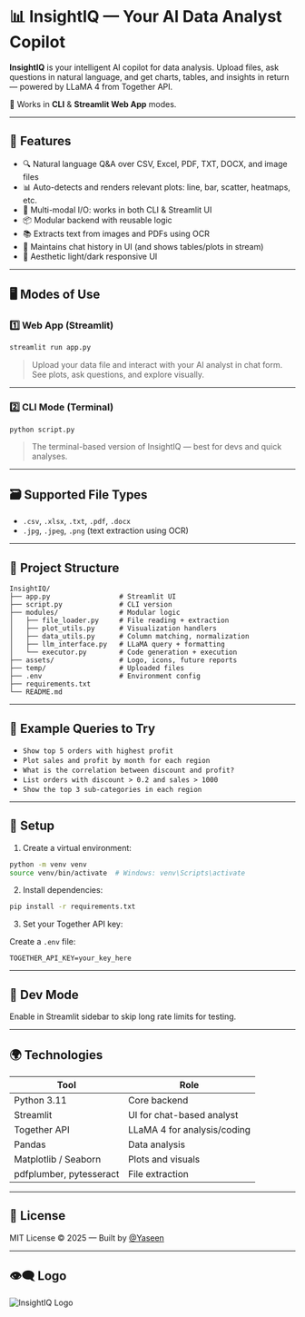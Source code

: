 # 📊 InsightIQ — Your AI Data Analyst Copilot

**InsightIQ** is your intelligent AI copilot for data analysis. Upload files, ask questions in natural language, and get charts, tables, and insights in return — powered by LLaMA 4 from Together API.

🚀 Works in **CLI** & **Streamlit Web App** modes.

---

## 🧠 Features

- 🔍 Natural language Q&A over CSV, Excel, PDF, TXT, DOCX, and image files
- 📊 Auto-detects and renders relevant plots: line, bar, scatter, heatmaps, etc.
- 🤖 Multi-modal I/O: works in both CLI & Streamlit UI
- 📦 Modular backend with reusable logic
- 📚 Extracts text from images and PDFs using OCR
- 🧵 Maintains chat history in UI (and shows tables/plots in stream)
- 🎨 Aesthetic light/dark responsive UI

---

## 🖥️ Modes of Use

### 1️⃣ Web App (Streamlit)

```bash
streamlit run app.py
```

> Upload your data file and interact with your AI analyst in chat form. See plots, ask questions, and explore visually.

---

### 2️⃣ CLI Mode (Terminal)

```bash
python script.py
```

> The terminal-based version of InsightIQ — best for devs and quick analyses.

---

## 🗃️ Supported File Types

- `.csv`, `.xlsx`, `.txt`, `.pdf`, `.docx`
- `.jpg`, `.jpeg`, `.png` (text extraction using OCR)

---

## 📁 Project Structure

```
InsightIQ/
├── app.py                 # Streamlit UI
├── script.py              # CLI version
├── modules/               # Modular logic
│   ├── file_loader.py     # File reading + extraction
│   ├── plot_utils.py      # Visualization handlers
│   ├── data_utils.py      # Column matching, normalization
│   ├── llm_interface.py   # LLaMA query + formatting
│   └── executor.py        # Code generation + execution
├── assets/                # Logo, icons, future reports
├── temp/                  # Uploaded files
├── .env                   # Environment config
├── requirements.txt
└── README.md
```

---

## 🧪 Example Queries to Try

- `Show top 5 orders with highest profit`
- `Plot sales and profit by month for each region`
- `What is the correlation between discount and profit?`
- `List orders with discount > 0.2 and sales > 1000`
- `Show the top 3 sub-categories in each region`

---

## 🔧 Setup

1. Create a virtual environment:

```bash
python -m venv venv
source venv/bin/activate  # Windows: venv\Scripts\activate
```

2. Install dependencies:

```bash
pip install -r requirements.txt
```

3. Set your Together API key:

Create a `.env` file:

```
TOGETHER_API_KEY=your_key_here
```

---

## 🔐 Dev Mode

Enable in Streamlit sidebar to skip long rate limits for testing.

---

## 🌍 Technologies

| Tool        | Role                        |
|-------------|-----------------------------|
| Python 3.11 | Core backend                |
| Streamlit   | UI for chat-based analyst   |
| Together API | LLaMA 4 for analysis/coding |
| Pandas      | Data analysis               |
| Matplotlib / Seaborn | Plots and visuals |
| pdfplumber, pytesseract | File extraction |

---

## 📄 License

MIT License © 2025 — Built by [@Yaseen](https://github.com/YOUR_USERNAME)

---

## 👁️‍🗨️ Logo

![InsightIQ Logo](https://upload.wikimedia.org/wikipedia/commons/thumb/3/3f/InsightIQ_logo_icon.png/240px-InsightIQ_logo_icon.png)